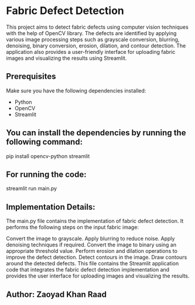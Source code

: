 # Fabric Defect Detection

This project aims to detect fabric defects using computer vision techniques with the help of OpenCV library. The defects are identified by applying various image processing steps such as grayscale conversion, blurring, denoising, binary conversion, erosion, dilation, and contour detection. The application also provides a user-friendly interface for uploading fabric images and visualizing the results using Streamlit.

## Prerequisites

Make sure you have the following dependencies installed:

- Python
- OpenCV
- Streamlit

## You can install the dependencies by running the following command:

pip install opencv-python streamlit

## For running the code:

streamlit run main.py

## Implementation Details:
The main.py file contains the implementation of fabric defect detection. It performs the following steps on the input fabric image:

Convert the image to grayscale.
Apply blurring to reduce noise.
Apply denoising techniques if required.
Convert the image to binary using an appropriate threshold value.
Perform erosion and dilation operations to improve the defect detection.
Detect contours in the image.
Draw contours around the detected defects.
This file contains the Streamlit application code that integrates the fabric defect detection implementation and provides the user interface for uploading images and visualizing the results.

## Author: Zaoyad Khan Raad

